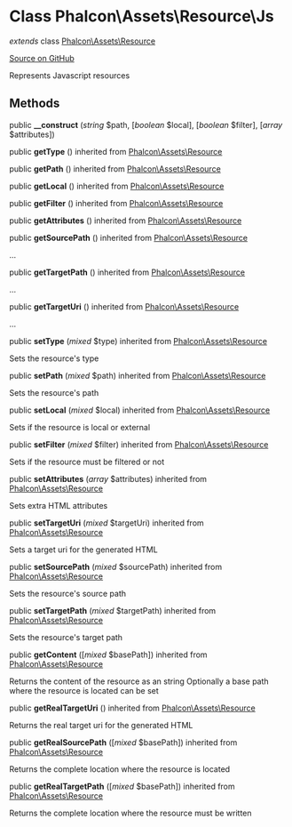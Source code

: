 # Class **Phalcon\\Assets\\Resource\\Js**

*extends* class [Phalcon\Assets\Resource](/en/3.1.2/api/Phalcon_Assets_Resource)

<a href="https://github.com/phalcon/cphalcon/blob/master/phalcon/assets/resource/js.zep" class="btn btn-default btn-sm">Source on GitHub</a>

Represents Javascript resources


## Methods
public  **__construct** (*string* $path, [*boolean* $local], [*boolean* $filter], [*array* $attributes])





public  **getType** () inherited from [Phalcon\Assets\Resource](/en/3.1.2/api/Phalcon_Assets_Resource)





public  **getPath** () inherited from [Phalcon\Assets\Resource](/en/3.1.2/api/Phalcon_Assets_Resource)





public  **getLocal** () inherited from [Phalcon\Assets\Resource](/en/3.1.2/api/Phalcon_Assets_Resource)





public  **getFilter** () inherited from [Phalcon\Assets\Resource](/en/3.1.2/api/Phalcon_Assets_Resource)





public  **getAttributes** () inherited from [Phalcon\Assets\Resource](/en/3.1.2/api/Phalcon_Assets_Resource)





public  **getSourcePath** () inherited from [Phalcon\Assets\Resource](/en/3.1.2/api/Phalcon_Assets_Resource)

...


public  **getTargetPath** () inherited from [Phalcon\Assets\Resource](/en/3.1.2/api/Phalcon_Assets_Resource)

...


public  **getTargetUri** () inherited from [Phalcon\Assets\Resource](/en/3.1.2/api/Phalcon_Assets_Resource)

...


public  **setType** (*mixed* $type) inherited from [Phalcon\Assets\Resource](/en/3.1.2/api/Phalcon_Assets_Resource)

Sets the resource's type



public  **setPath** (*mixed* $path) inherited from [Phalcon\Assets\Resource](/en/3.1.2/api/Phalcon_Assets_Resource)

Sets the resource's path



public  **setLocal** (*mixed* $local) inherited from [Phalcon\Assets\Resource](/en/3.1.2/api/Phalcon_Assets_Resource)

Sets if the resource is local or external



public  **setFilter** (*mixed* $filter) inherited from [Phalcon\Assets\Resource](/en/3.1.2/api/Phalcon_Assets_Resource)

Sets if the resource must be filtered or not



public  **setAttributes** (*array* $attributes) inherited from [Phalcon\Assets\Resource](/en/3.1.2/api/Phalcon_Assets_Resource)

Sets extra HTML attributes



public  **setTargetUri** (*mixed* $targetUri) inherited from [Phalcon\Assets\Resource](/en/3.1.2/api/Phalcon_Assets_Resource)

Sets a target uri for the generated HTML



public  **setSourcePath** (*mixed* $sourcePath) inherited from [Phalcon\Assets\Resource](/en/3.1.2/api/Phalcon_Assets_Resource)

Sets the resource's source path



public  **setTargetPath** (*mixed* $targetPath) inherited from [Phalcon\Assets\Resource](/en/3.1.2/api/Phalcon_Assets_Resource)

Sets the resource's target path



public  **getContent** ([*mixed* $basePath]) inherited from [Phalcon\Assets\Resource](/en/3.1.2/api/Phalcon_Assets_Resource)

Returns the content of the resource as an string
Optionally a base path where the resource is located can be set



public  **getRealTargetUri** () inherited from [Phalcon\Assets\Resource](/en/3.1.2/api/Phalcon_Assets_Resource)

Returns the real target uri for the generated HTML



public  **getRealSourcePath** ([*mixed* $basePath]) inherited from [Phalcon\Assets\Resource](/en/3.1.2/api/Phalcon_Assets_Resource)

Returns the complete location where the resource is located



public  **getRealTargetPath** ([*mixed* $basePath]) inherited from [Phalcon\Assets\Resource](/en/3.1.2/api/Phalcon_Assets_Resource)

Returns the complete location where the resource must be written



